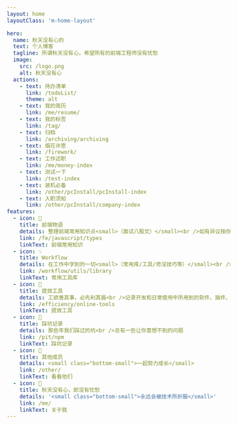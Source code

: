 ```yaml
---
layout: home
layoutClass: 'm-home-layout'

hero:
  name: 秋天没有心的
  text: 个人博客
  tagline: 所谓秋天没有心，希望所有的前端工程师没有忧愁
  image:
    src: /logo.png
    alt: 秋天没有心
  actions:
    - text: 待办清单
      link: /todoList/
      theme: alt
    - text: 我的简历
      link: /me/resume/
    - text: 我的标签
      link: /tag/
    - text: 归档
      link: /archiving/archiving
    - text: 烟花许愿
      link: /firework/
    - text: 工作述职
      link: /me/money-index
    - text: 测试一下
      link: /test-index
    - text: 装机必备
      link: /other/pcInstall/pcInstall-index
    - text: 入职须知
      link: /other/pcInstall/company-index
features:
  - icon: 📖
    title: 前端物语
    details: 整理前端常用知识点<small>（面试八股文）</small><br />如有异议按你的理解为主，不接受反驳
    link: /fe/javascript/types
    linkText: 前端常用知识
  - icon: 💡
    title: Workflow
    details: 在工作中学到的一切<small>（常用库/工具/奇淫技巧等）</small><br />配合 CV 大法来更好的摸鱼
    link: /workflow/utils/library
    linkText: 常用工具库
  - icon: 🧰
    title: 提效工具
    details: 工欲善其事，必先利其器<br />记录开发和日常使用中所用到的软件、插件、扩展等
    link: /efficiency/online-tools
    linkText: 提效工具
  - icon: 🐞
    title: 踩坑记录
    details: 那些年我们踩过的坑<br />总有一些让你意想不到的问题
    link: /pit/npm
    linkText: 踩坑记录
  - icon: 👬
    title: 其他成员
    details: <small class="bottom-small">一起努力成长</small>
    link: /other/
    linkText: 看看他们
  - icon: 💯
    title: 秋天没有心，即没有忧愁
    details: '<small class="bottom-small">永远会被技术所折服</small>'
    link: /me/
    linkText: 关于我
---
```


<!-- 纸屑效果 -->
<Confetti />

<style>
/*爱的魔力转圈圈*/
.m-home-layout .image-src:hover {
  transform: translate(-50%, -50%) rotate(666turn);
  transition: transform 59s 1s cubic-bezier(0.3, 0, 0.8, 1);
}

.m-home-layout .details small {
  opacity: 0.8;
}

.m-home-layout .bottom-small {
  display: block;
  margin-top: 2em;
  text-align: right;
}
</style>
